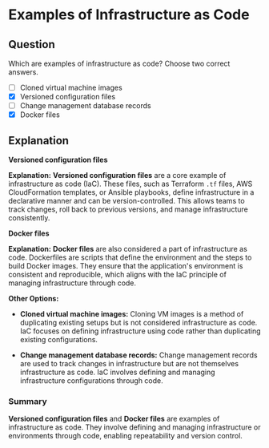 # Examples of Infrastructure as Code

## Question

Which are examples of infrastructure as code? Choose two correct answers.

- [ ] Cloned virtual machine images
- [x] Versioned configuration files
- [ ] Change management database records
- [x] Docker files

## Explanation

**Versioned configuration files**

**Explanation:** **Versioned configuration files** are a core example of infrastructure as code (IaC). These files, such as Terraform `.tf` files, AWS CloudFormation templates, or Ansible playbooks, define infrastructure in a declarative manner and can be version-controlled. This allows teams to track changes, roll back to previous versions, and manage infrastructure consistently.

**Docker files**

**Explanation:** **Docker files** are also considered a part of infrastructure as code. Dockerfiles are scripts that define the environment and the steps to build Docker images. They ensure that the application's environment is consistent and reproducible, which aligns with the IaC principle of managing infrastructure through code.

**Other Options:**

- **Cloned virtual machine images:** Cloning VM images is a method of duplicating existing setups but is not considered infrastructure as code. IaC focuses on defining infrastructure using code rather than duplicating existing configurations.

- **Change management database records:** Change management records are used to track changes in infrastructure but are not themselves infrastructure as code. IaC involves defining and managing infrastructure configurations through code.

### Summary

**Versioned configuration files** and **Docker files** are examples of infrastructure as code. They involve defining and managing infrastructure or environments through code, enabling repeatability and version control.
